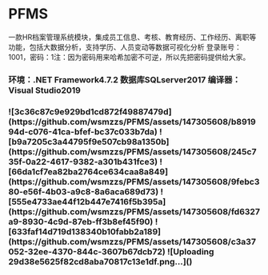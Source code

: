 # PFMS
一款HR档案管理系统模块，集成员工信息、考核、教育经历、工作经历、离职等功能，包括大数据分析，支持学历、人员变动等数据可视化分析 登录账号：1001，密码：1注：因为密码用来哈希加密不可逆，所以先把密码提供给大家。
<h3>环境：.NET Framework4.7.2   数据库SQLserver2017   编译器：Visual Studio2019<h3>
<img>![3c36c87c9e929bd1cd872f49887479d](https://github.com/wsmzzs/PFMS/assets/147305608/b891994d-c076-41ca-bfef-bc37c033b7da)<img>
<img>![b9a7205c3a44795f9e507cb98a1350b](https://github.com/wsmzzs/PFMS/assets/147305608/245c735f-0a22-4617-9382-a301b431fce3)<img>
<img>![66da1cf7ea82ba2764ce634caa8a849](https://github.com/wsmzzs/PFMS/assets/147305608/9febc380-e56f-4b03-a9c8-8a6aca689d73)<img>
<img>![555e4733ae44f12b447e7416f5b395a](https://github.com/wsmzzs/PFMS/assets/147305608/fd6327a9-8930-4c9d-87eb-ff3b8ef45f90)<img>
<img>![633faf14d719d138340b10fabb2a189](https://github.com/wsmzzs/PFMS/assets/147305608/c3a37052-32ee-4370-844c-3607b67dcb72)<img>
<img>![Uploading 29d38e5625f82cd8aba70817c13e1df.png…]()<img>
